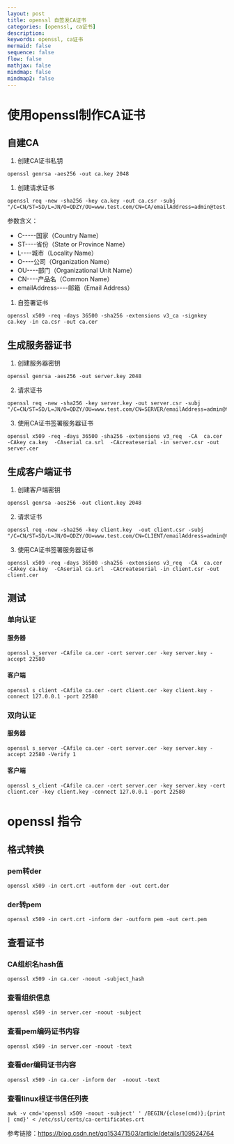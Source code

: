 ```yaml
---
layout: post
title: openssl 自签发CA证书
categories: [openssl, ca证书]
description:
keywords: openssl, ca证书
mermaid: false
sequence: false
flow: false
mathjax: false
mindmap: false
mindmap2: false
---
```


# 使用openssl制作CA证书

## 自建CA
1. 创建CA证书私钥

```shell
openssl genrsa -aes256 -out ca.key 2048
```

1. 创建请求证书

```shell
openssl req -new -sha256 -key ca.key -out ca.csr -subj "/C=CN/ST=SD/L=JN/O=QDZY/OU=www.test.com/CN=CA/emailAddress=admin@test.com"
```

参数含义：
- C-----国家（Country Name）
- ST----省份（State or Province Name）
- L----城市（Locality Name）
- O----公司（Organization Name）
- OU----部门（Organizational Unit Name）
- CN----产品名（Common Name）
- emailAddress----邮箱（Email Address）

1. 自签署证书

```shell
openssl x509 -req -days 36500 -sha256 -extensions v3_ca -signkey ca.key -in ca.csr -out ca.cer
```
## 生成服务器证书

1. 创建服务器密钥

```shell
openssl genrsa -aes256 -out server.key 2048
```

2. 请求证书

```shell
openssl req -new -sha256 -key server.key -out server.csr -subj "/C=CN/ST=SD/L=JN/O=QDZY/OU=www.test.com/CN=SERVER/emailAddress=admin@test.com"
```

3. 使用CA证书签署服务器证书

```shell
openssl x509 -req -days 36500 -sha256 -extensions v3_req  -CA  ca.cer -CAkey ca.key  -CAserial ca.srl  -CAcreateserial -in server.csr -out server.cer
```

## 生成客户端证书

1. 创建客户端密钥

```shell
openssl genrsa -aes256 -out client.key 2048
```

2. 请求证书

```shell
openssl req -new -sha256 -key client.key  -out client.csr -subj "/C=CN/ST=SD/L=JN/O=QDZY/OU=www.test.com/CN=CLIENT/emailAddress=admin@test.com"
```

3. 使用CA证书签署服务器证书

```shell
openssl x509 -req -days 36500 -sha256 -extensions v3_req  -CA  ca.cer -CAkey ca.key  -CAserial ca.srl  -CAcreateserial -in client.csr -out client.cer
```

## 测试

### 单向认证
#### 服务器
```shell
openssl s_server -CAfile ca.cer -cert server.cer -key server.key -accept 22580
```

#### 客户端
```shell
openssl s_client -CAfile ca.cer -cert client.cer -key client.key -connect 127.0.0.1 -port 22580
```

### 双向认证
#### 服务器
```shell
openssl s_server -CAfile ca.cer -cert server.cer -key server.key -accept 22580 -Verify 1
```

#### 客户端
```shell
openssl s_client -CAfile ca.cer -cert server.cer -key server.key -cert client.cer -key client.key -connect 127.0.0.1 -port 22580
```

# openssl 指令

## 格式转换

### pem转der

```shell
openssl x509 -in cert.crt -outform der -out cert.der
```
### der转pem

```shell
openssl x509 -in cert.crt -inform der -outform pem -out cert.pem
```

## 查看证书

### CA组织名hash值

```shell
openssl x509 -in ca.cer -noout -subject_hash
```

### 查看组织信息

```shell
openssl x509 -in server.cer -noout -subject
```

### 查看pem编码证书内容

```shell
openssl x509 -in server.cer -noout -text
```

### 查看der编码证书内容
```shell
openssl x509 -in ca.cer -inform der  -noout -text
```

### 查看linux根证书信任列表

```shell
awk -v cmd='openssl x509 -noout -subject' ' /BEGIN/{close(cmd)};{print | cmd}' < /etc/ssl/certs/ca-certificates.crt
```

参考链接：https://blog.csdn.net/qq153471503/article/details/109524764